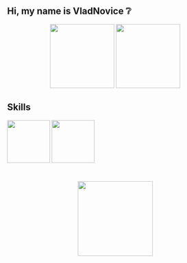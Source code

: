 ## Hi, my name is VladNovice :grey_question:

<p align='center'>
   <a href="https://github-readme-stats.vercel.app/api?username=vladnovice&show_icons=true&count_private=true"><img
           height=150
           src="https://github-readme-stats.vercel.app/api?username=vladnovice&show_icons=true&count_private=true"/></a>
   <a href="https://github.com/vladnovice/github-readme-stats"><img height=150
                                                                  src="https://github-readme-stats.vercel.app/api/top-langs/?username=vladnovice&layout=compact"/></a>
</p>

## Skills
<img src="https://simpleicons.org/icons/cplusplus.svg" style="width: 100px; height: 100px; color: white">
<img src="https://simpleicons.org/icons/python.svg" style="width: 100px; height: 100px; color: white">


<div align="center" style="margin: 40px 0">
   <a href="https://github.com/vladnovice/github-profile-views-counter">
       <img width="175px" src="https://komarev.com/ghpvc/?username=vladnovice&color=DE002D">
   </a>
</div>
